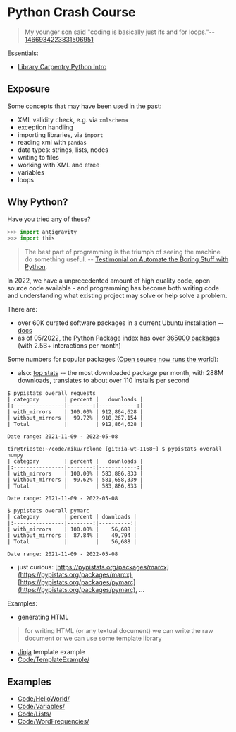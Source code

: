# Python Crash Course

> My younger son said "coding is basically just ifs and for loops."--
> [1466934223831506951](https://twitter.com/ID_AA_Carmack/status/1466934223831506951)

Essentials:

* [Library Carpentry Python Intro](https://librarycarpentry.org/lc-python-intro/)

## Exposure

Some concepts that may have been used in the past:

* XML validity check, e.g. via `xmlschema`
* exception handling
* importing libraries, via `import`
* reading xml with `pandas`
* data types: strings, lists, nodes
* writing to files
* working with XML and etree
* variables
* loops

## Why Python?

Have you tried any of these?

```python
>>> import antigravity
>>> import this
```

> The best part of programming is the triumph of seeing the machine do
> something useful. -- [Testimonial on Automate the Boring Stuff with
> Python](https://automatetheboringstuff.com/).

In 2022, we have a unprecedented amount of high quality code, open source code
available - and programming has become both writing code and understanding what
existing project may solve or help solve a problem.

There are:

* over 60K curated software packages in a current Ubuntu installation -- [docs](https://ubuntu.com/server/docs/package-management)
* as of 05/2022, the Python Package index has over [365000 packages](https://pypistats.org/) (with 2.5B+ interactions per month)

Some numbers for popular packages ([Open source now runs the world](https://www.wired.com/2016/08/open-source-won-now/)):

* also: [top stats](https://pypistats.org/top) -- the most downloaded package
  per month, with 288M downloads, translates to about over 110 installs per second

```
$ pypistats overall requests
| category        | percent |   downloads |
|:----------------|--------:|------------:|
| with_mirrors    | 100.00% | 912,864,628 |
| without_mirrors |  99.72% | 910,267,154 |
| Total           |         | 912,864,628 |

Date range: 2021-11-09 - 2022-05-08

tir@trieste:~/code/miku/rclone [git:ia-wt-1168+] $ pypistats overall numpy
| category        | percent |   downloads |
|:----------------|--------:|------------:|
| with_mirrors    | 100.00% | 583,886,833 |
| without_mirrors |  99.62% | 581,658,339 |
| Total           |         | 583,886,833 |

Date range: 2021-11-09 - 2022-05-08

$ pypistats overall pymarc
| category        | percent | downloads |
|:----------------|--------:|----------:|
| with_mirrors    | 100.00% |    56,688 |
| without_mirrors |  87.84% |    49,794 |
| Total           |         |    56,688 |

Date range: 2021-11-09 - 2022-05-08
```

* just curious: [https://pypistats.org/packages/marcx](https://pypistats.org/packages/marcx), [https://pypistats.org/packages/pymarc](https://pypistats.org/packages/pymarc), ...

Examples:

* generating HTML

> for writing HTML (or any textual document) we can write the raw document or
> we can use some template library

* [Jinja](https://jinja.palletsprojects.com/en/3.1.x/templates/#synopsis) template example
* [Code/TemplateExample/](Code/TemplateExample)

## Examples

* [Code/HelloWorld/](Code/HelloWorld/)
* [Code/Variables/](Code/Variables/)
* [Code/Lists/](Code/Lists/)
* [Code/WordFrequencies/](Code/WordFrequencies/)

